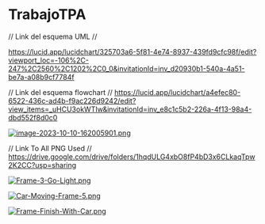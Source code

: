# TrabajoTPA

// Link del esquema UML // 

https://lucid.app/lucidchart/325703a6-5f81-4e74-8937-439fd9cfc98f/edit?viewport_loc=-106%2C-247%2C2560%2C1202%2C0_0&invitationId=inv_d20930b1-540a-4a51-be7a-a08b9cf7784f 

// Link del esquema flowchart // 
https://lucid.app/lucidchart/a4efec80-6522-436c-ad4b-f9ac226d9242/edit?view_items=_uHCU3okWTIw&invitationId=inv_e8c1c5b2-226a-4f13-98a4-dbd552f8d0c0

[![image-2023-10-10-162005901.png](https://i.postimg.cc/4NbwD3Yk/image-2023-10-10-162005901.png)](https://postimg.cc/PPJmZTb2)

// Link To All PNG Used // 
https://drive.google.com/drive/folders/1hqdULG4xbO8fP4bD3x6CLkaqTpw2K2CC?usp=sharing


[![Frame-3-Go-Light.png](https://i.postimg.cc/Njk8zCPg/Frame-3-Go-Light.png)](https://postimg.cc/bZd2GghM)

[![Car-Moving-Frame-5.png](https://i.postimg.cc/6pXLzxcj/Car-Moving-Frame-5.png)](https://postimg.cc/8jZ6P3qM)

[![Frame-Finish-With-Car.png](https://i.postimg.cc/MKRmyp7f/Frame-Finish-With-Car.png)](https://postimg.cc/mtL94R6T)



